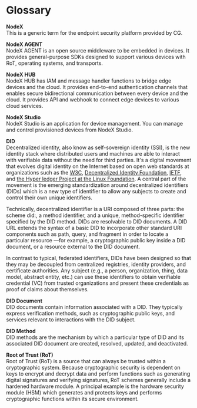# Glossary

**NodeX**  
This is a generic term for the endpoint security platform provided by CG.

**NodeX AGENT**  
NodeX AGENT is an open source middleware to be embedded in devices. It provides general-purpose SDKs designed to support various devices with RoT, operating systems, and transports.

**NodeX HUB**  
NodeX HUB has IAM and message handler functions to bridge edge devices and the cloud. It provides end-to-end authentication channels that enables secure bidirectional communication between every device and the cloud. It provides API and webhook to connect edge devices to various cloud services.

**NodeX Studio**  
NodeX Studio is an application for device management. You can manage and control provisioned devices from NodeX Studio.


**DID**  
Decentralized identity, also know as self-sovereign identity (SSI), is the new identity stack where distributed users and machines are able to interact with verifiable data without the need for third parties. It's a digital movement that evolves digital identity on the Internet based on open web standards at organizations such as the [W3C](https://www.w3.org), [Decentralized Identity Foundation](https://identity.foundation), [IETF](https://ietf.org), and [the Hyper ledger Project at the Linux Foundation](https://www.hyperledger.org). A central part of the movement is the emerging standardization around decentralized identifiers (DIDs) which is a new type of identifier to allow any subjects to create and control their own unique identifiers.

Technically, decentralized identifier is a URI composed of three parts: the scheme did:, a method identifier, and a unique, method-specific identifier specified by the DID method. DIDs are resolvable to DID documents. A DID URL extends the syntax of a basic DID to incorporate other standard URI components such as path, query, and fragment in order to locate a particular resource —for example, a cryptographic public key inside a DID document, or a resource external to the DID document.

In contrast to typical, federated identifiers, DIDs have been designed so that they may be decoupled from centralized registries, identity providers, and certificate authorities. Any subject (e.g., a person, organization, thing, data model, abstract entity, etc.) can use these identifiers to obtain verifiable credential (VC) from trusted organizations and present these credentials as proof of claims about themselves.


**DID Document**  
DID documents contain information associated with a DID. They typically express verification methods, such as cryptographic public keys, and services relevant to interactions with the DID subject.

**DID Method**  
DID methods are the mechanism by which a particular type of DID and its associated DID document are created, resolved, updated, and deactivated.

**Root of Trust (RoT)**  
Root of Trust (RoT) is a source that can always be trusted within a cryptographic system. Because cryptographic security is dependent on keys to encrypt and decrypt data and perform functions such as generating digital signatures and verifying signatures, RoT schemes generally include a hardened hardware module. A principal example is the hardware security module (HSM) which generates and protects keys and performs cryptographic functions within its secure environment.
